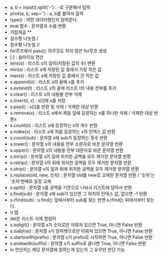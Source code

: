 - a, b = input().split('-') : -로 구분해서 입력
- print(a, b, sep='') : a, b를 붙여서 출력
- type() : 어떤 데이터형인지 알려준다.
- eval 함수 : 문자열과 수를 변환
- 거듭제곱 \*\*
- 실수형 나눗셈 /
- 정수형 나눗셈 //
- for루프에서 pass는 아무것도 하지 않은 for루프 생성
- [:] : 슬라이싱 연산
- lens(s) : 리스트 s의 길이(저장된 값의 수) 변환
- min(s) : 리스트 s에 저장된 값 중에서 가장 작은 값
- max(s) : 리스트 s에 저장된 값 중에서 큰 작은 값
- s.append(x) : 리스트 s의 끝에 x를 추가
- s.extend(t) : 리스트 s의 끝에 리스트 t의 내용 전부를 추가
- s.clear() : 리스트 s의 내용물 전부 삭제
- s.insert(i, x) : s[i]에 x를 저장
- s.pop(i) : s[i]를 반환 및 삭제 / 삭제한 대상 반환
- s.remove(x) : 리스트 s에서 제일 앞에 등장하는 x를 하나만 삭제 / 삭제한 대상 반환x
- s.count(x) : 리스트 s에 등장하는 x의 개수 반환
- s.index(x) : 리스트 s에 처음 등장하는 x의 인덱스 값 반환
- s.count(sub) : 문자열 s에 sub가 등장하는 횟수 반환
- s.lower() : 문자열 s의 내용을 전부 소문자로 바꾼 문자열 반환
- s.upper() : 문자열 s의 내용을 전부 대문자로 바꾼 문자열 반환
- s.lstrip() : 문자열 s의 앞에 위치한 공백을 모두 제거한 문자열 반환
- s.rstrip() : 문자열 s의 뒤에 위치한 공백을 모두 제거한 문자열 반환
- s.strip() : 문자열 s의 앞과 뒤에 위치한 공백을 모두 제거한 문자열 반환
- s.replace(old, new, 숫자) : 문자열 old를 new로 교체한 문자열 반환 / '숫자'는 '숫자'번째로 등장 교체
- s.split() : 문자열 s를 공백을 기준으로 나눠서 리스트에 담아서 반환
- s.find(sub) : 문자열 s에 sub가 있으면 그 위치의 인덱스 값, 없으면 -1 반환
- s.rfind(sub) : s.find는 앞에서부터 sub를 찾는 반면 s.rfind는 뒤에서부터 찾는다.
- \t 탭
- del은 리스트 삭제 명령어
- s.isdigit() : 문자열 s가 숫자로만 이뤄져 있으면 True, 아니면 False 반환
- s.isalpha() : 문자열 s가 알파벳으로만 이뤄져 있으면 True, 아니면 False 반환
- s.startswith(prefix) : 문자열 s가 prefix로 시작하면 True, 아니면 False 반환
- s.endswith(suffix) : 문자열 s가 suffix로 끝나면 True, 아니면 False 반환
- in 연산자는 해당 문자열에 원하는게 있는지 그 유무만 판단 가능
